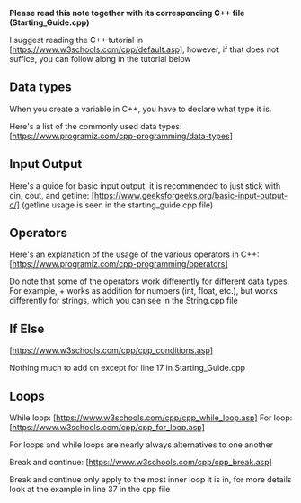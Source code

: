 __Please read this note together with its corresponding C++ file (Starting_Guide.cpp)__

I suggest reading the C++ tutorial in [https://www.w3schools.com/cpp/default.asp], however, if that does not suffice, you can follow along in the tutorial below

## Data types

When you create a variable in C++, you have to declare what type it is.

Here's a list of the commonly used data types: [https://www.programiz.com/cpp-programming/data-types]

## Input Output

Here's a guide for basic input output, it is recommended to just stick with cin, cout, and getline: [https://www.geeksforgeeks.org/basic-input-output-c/] (getline usage is seen in the starting_guide cpp file)
## Operators

Here's an explanation of the usage of the various operators in C++: [https://www.programiz.com/cpp-programming/operators]

Do note that some of the operators work differently for different data types. For example, + works as addition for numbers (int, float, etc.), but works differently for strings, which you can see in the String.cpp file

## If Else

[https://www.w3schools.com/cpp/cpp_conditions.asp]

Nothing much to add on except for line 17 in Starting_Guide.cpp

## Loops

While loop: [https://www.w3schools.com/cpp/cpp_while_loop.asp]
For loop: [https://www.w3schools.com/cpp/cpp_for_loop.asp]

For loops and while loops are nearly always alternatives to one another

Break and continue: [https://www.w3schools.com/cpp/cpp_break.asp]

Break and continue only apply to the most inner loop it is in, for more details look at the example in line 37 in the cpp file


